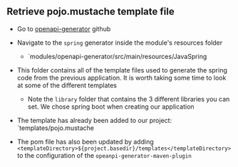 ## Retrieve pojo.mustache template file
  - Go to [openapi-generator](https://github.com/OpenAPITools/openapi-generator) github
  - Navigate to the `spring` generator inside the module's resources folder
    - `modules/openapi-generator/src/main/resources/JavaSpring
  - This folder contains all of the template files used to generate the spring code from the previous application. It is worth taking some time to look at some of the different templates
    - Note the `library` folder that contains the 3 different libraries you can set. We chose spring boot when creating our application
  - The template has already been added to our project: `templates/pojo.mustache
      
  - The pom file has also been updated by adding `<templateDirectory>${project.basedir}/templates</templateDirectory>` to the configuration of the `opeanpi-generator-maven-plugin`
    
